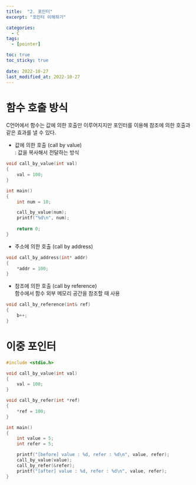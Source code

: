 ```yaml
---
title:  "2. 포인터"
excerpt: "포인터 이해하기"

categories:
  - C
tags:
  - [pointer]

toc: true
toc_sticky: true
 
date: 2022-10-27
last_modified_at: 2022-10-27
---
```


# 함수 호출 방식  
C언어에서 함수는 값에 의한 호출만 이루어지지만 포인터를 이용해 참조에 의한 호출과 같은 효과를 낼 수 있다.  

- 값에 의한 호출 (call by value)  
: 값을 복사해서 전달하는 방식  

```c  
void call_by_value(int val)
{
    val = 100;
}

int main()
{
    int num = 10;

    call_by_value(num);
    printf("%d\n", num);
    
    return 0;
}
```  

- 주소에 의한 호출 (call by address)  


```c
void call_by_address(int* addr)
{
    *addr = 100;
}
```

- 참조에 의한 호출 (call by reference)  
함수에서 함수 외부 메모리 공간을 참조할 때 사용

```c++  
void call_by_reference(int& ref)
{
    b++;
}
```  

# 이중 포인터  

```c  
#include <stdio.h>

void call_by_value(int val)
{
    val = 100;
}

void call_by_refer(int *ref)
{
    *ref = 100;
}

int main()
{
    int value = 5;
    int refer = 5;

    printf("[before] value : %d, refer : %d\n", value, refer);
    call_by_value(value);
    call_by_refer(&refer);
    printf("[after] value : %d, refer : %d\n", value, refer);
}
```  
